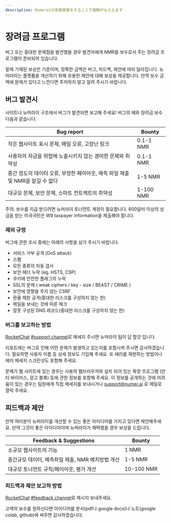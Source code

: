 ```yaml
---
description: Numeraiの改善提案をすることで報酬がもらえます
---
```


# 장려금 프로그램

버그 또는 중대한 문제점을 발견했을 경우 발견자에게 NMR을 보수로서 주는 장려금 프로그램이 준비되어 있습니다.

밑에 기재된 보상은 기준이며, 정확한 금액은 버그, 피드백, 제안에 따라 달라집니다. 뉴머라이는 플랫폼을 개선하기 위해 유용한 제안에 대해 보상을 제공합니다. 만약 보수 금액에 문제가 있다고 느낀다면 주저하지 말고 알려 주시기 바랍니다.

## 버그 발견시

사이트나 뉴머라이 구조에서 버그가 발견되면 보고해 주세요! 버그의 예와 장려금 보수 다음과 같습니다.

| Bug report                                       | Bounty    |
| ------------------------------------------------ | --------- |
| 작은 웹사이트 표시 문제, 메일 오류, 고장난 링크                     | 0.1-1 NMR |
| 사용자의 자금을 위험에 노출시키지 않는 경미한 문제와 취약성                | 0.1-1 NMR |
| 중간 정도의 데이터 오류, 부정한 페이아웃, 예측 파일 제출 및 NMR을 맡길 수 없다 | 1-5 NMR   |
| 대규모 문제, 보안 문제, 스마트 컨트랙트의 취약성                     | 1-100 NMR |

주의: 보수를 지급 받으려면 뉴머라이 토너먼트 계정이 필요합니다. 600달러 이상의 상금을 받는 미국국민은 W9 taxpayer information을 제출해야 합니다.

### 제외 규정

버그에 관한 조사 중에는 아래의 사항을 삼가 주시기 바랍니다.

* 서비스 거부 공격 (DoS attack)&#x20;
* 스팸&#x20;
* 모든 종류의 자동 검사&#x20;
* 보안 헤더 누락 (eg. HSTS, CSP)&#x20;
* 쿠키에 안전한 플래그의 누락&#x20;
* SSL의 문제 ( weak ciphers / key - size / BEAST / CRIME )&#x20;
* 보안에 영향을 주지 않는 CSRF&#x20;
* 환율 제한 공격(중대한 리스크를 구성하지 않는 한)&#x20;
* 메일을 보내는 것에 따른 체크&#x20;
* 잘못 구성된 DNS 레코드(중대한 리스크를 구성하지 않는 한)

### 버그를 보고하는 방법

[RocketChat](https://community.numer.ai) [#support channel](https://community.numer.ai/channel/support)로 메세지 주시면 뉴머라이 팀이 답 할것 입니다.

리포트에는 버그로 인해 어떤 문제가 발생하고 있는지를 포함시켜 주시면 감사하겠습니다. 필요하면 사용자 이름 등 상세 정보도 기입해 주세요. 또 에러를 재현하는 방법이나 에러 메세지 스크린샷도 포함해 주세요.

문제가 웹 사이트에 있는 경우는 사용의 웹브라우저와 설치 되어 있는 확장 프로그램 (안티 바이러스, 광고 블록) 등에 관한 정보를 포함해 주세요. 이 정보를 공개하는 것에 어려움이 있는 경우는 팀원에게 직접 메세지를 보내시거나 [support@numer.ai](mailto:support@numer.ai) 로 메일로 열락 주세요.

## 피드백과 제안

만약 여러분이 뉴머라이를 개선할 수 있는 좋은 아이디어를 가지고 있다면 제안해주세요. 만약 그것이 좋은 아이디어이며 뉴머라이가 채택했을 경우 보상을 드립니다.

| Feedback & Suggestions         | Bounty     |
| ------------------------------ | ---------- |
| 소규모 웹사이트의 기능                   | 1 NMR      |
| 중간규모 데이터, 예측파일 제출, NMR 예치방법 개선 | 1-5 NMR    |
| 대규모 토너먼트 규칙/페이아웃, 평가 개선        | 10-100 NMR |

### 피드백과 제안 보고하 방법

[RocketChat](https://community.numer.ai) [#feedback channel](https://community.numer.ai/channel/feedback)로 메시지 보내주세요.

고액의 보수를 원하신다면 아이디어를 문서(pdf나 google docs)나 노트(google colab, github)에 써주면 감사하겠습니다.
